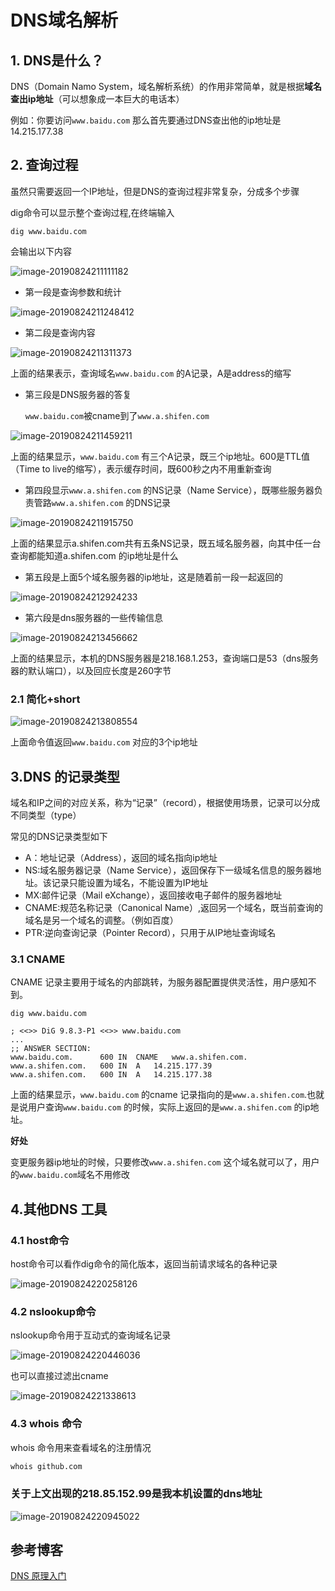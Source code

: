 # DNS域名解析

## 1. DNS是什么？

DNS（Domain Namo System，域名解析系统）的作用非常简单，就是根据**域名查出ip地址**（可以想象成一本巨大的电话本）

例如：你要访问`www.baidu.com` 那么首先要通过DNS查出他的ip地址是14.215.177.38

## 2. 查询过程

虽然只需要返回一个IP地址，但是DNS的查询过程非常复杂，分成多个步骤

dig命令可以显示整个查询过程,在终端输入

```
dig www.baidu.com
```

会输出以下内容

![image-20190824211111182](https://gitee.com/zszdevelop/blogimage/raw/master/img/image-20190824211111182.png)

- 第一段是查询参数和统计

![image-20190824211248412](https://gitee.com/zszdevelop/blogimage/raw/master/img/image-20190824211248412.png)

- 第二段是查询内容

![image-20190824211311373](https://gitee.com/zszdevelop/blogimage/raw/master/img/image-20190824211311373.png)

上面的结果表示，查询域名`www.baidu.com` 的A记录，A是address的缩写

- 第三段是DNS服务器的答复

  `www.baidu.com`被cname到了`www.a.shifen.com`

![image-20190824211459211](https://gitee.com/zszdevelop/blogimage/raw/master/img/image-20190824211459211.png)

上面的结果显示，`www.baidu.com` 有三个A记录，既三个ip地址。600是TTL值（Time to live的缩写），表示缓存时间，既600秒之内不用重新查询

- 第四段显示`www.a.shifen.com` 的NS记录（Name Service），既哪些服务器负责管路`www.a.shifen.com` 的DNS记录

![image-20190824211915750](https://gitee.com/zszdevelop/blogimage/raw/master/img/image-20190824211915750.png)

上面的结果显示a.shifen.com共有五条NS记录，既五域名服务器，向其中任一台查询都能知道a.shifen.com 的ip地址是什么

- 第五段是上面5个域名服务器的ip地址，这是随着前一段一起返回的

![image-20190824212924233](https://gitee.com/zszdevelop/blogimage/raw/master/img/image-20190824212924233.png)

- 第六段是dns服务器的一些传输信息

![image-20190824213456662](https://gitee.com/zszdevelop/blogimage/raw/master/img/image-20190824213456662.png)

上面的结果显示，本机的DNS服务器是218.168.1.253，查询端口是53（dns服务器的默认端口），以及回应长度是260字节

### 2.1 简化+short

![image-20190824213808554](https://gitee.com/zszdevelop/blogimage/raw/master/img/image-20190824213808554.png)

上面命令值返回`www.baidu.com` 对应的3个ip地址



## 3.DNS 的记录类型

域名和IP之间的对应关系，称为“记录”（record），根据使用场景，记录可以分成不同类型（type）

常见的DNS记录类型如下

- A：地址记录（Address），返回的域名指向ip地址
- NS:域名服务器记录（Name Service），返回保存下一级域名信息的服务器地址。该记录只能设置为域名，不能设置为IP地址
- MX:邮件记录（Mail eXchange），返回接收电子邮件的服务器地址
- CNAME:规范名称记录（Canonical Name）,返回另一个域名，既当前查询的域名是另一个域名的调整。（例如百度）
- PTR:逆向查询记录（Pointer Record），只用于从IP地址查询域名

### 3.1 CNAME

CNAME 记录主要用于域名的内部跳转，为服务器配置提供灵活性，用户感知不到。

```
dig www.baidu.com

; <<>> DiG 9.8.3-P1 <<>> www.baidu.com
...
;; ANSWER SECTION:
www.baidu.com.		600	IN	CNAME	www.a.shifen.com.
www.a.shifen.com.	600	IN	A	14.215.177.39
www.a.shifen.com.	600	IN	A	14.215.177.38
```

上面的结果显示，`www.baidu.com` 的cname 记录指向的是`www.a.shifen.com`.也就是说用户查询`www.baidu.com` 的时候，实际上返回的是`www.a.shifen.com` 的ip地址。

**好处**

变更服务器ip地址的时候，只要修改`www.a.shifen.com` 这个域名就可以了，用户的`www.baidu.com`域名不用修改



## 4.其他DNS 工具

### 4.1 host命令

host命令可以看作dig命令的简化版本，返回当前请求域名的各种记录

![image-20190824220258126](https://gitee.com/zszdevelop/blogimage/raw/master/img/image-20190824220258126.png)

### 4.2 nslookup命令

nslookup命令用于互动式的查询域名记录

![image-20190824220446036](https://gitee.com/zszdevelop/blogimage/raw/master/img/image-20190824220446036.png)

也可以直接过滤出cname

![image-20190824221338613](https://gitee.com/zszdevelop/blogimage/raw/master/img/image-20190824221338613.png)

### 4.3 whois 命令

whois 命令用来查看域名的注册情况

```bash
whois github.com
```

### 关于上文出现的218.85.152.99是我本机设置的dns地址

![image-20190824220945022](https://gitee.com/zszdevelop/blogimage/raw/master/img/image-20190824220945022.png)

## 参考博客

[DNS 原理入门](<http://www.ruanyifeng.com/blog/2016/06/dns.html>)